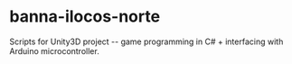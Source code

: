 # banna-ilocos-norte
Scripts for Unity3D project -- game programming in C# + interfacing with Arduino microcontroller.
